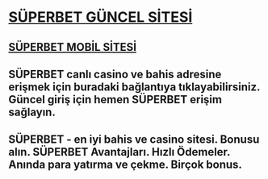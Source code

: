 
## <h1><b><a href="https://www.kisa.link/upugO">SÜPERBET GÜNCEL SİTESİ</a></b></h1>
## <b><a href="https://www.kisa.link/upugO">SÜPERBET MOBİL SİTESİ</a></b><br>


## SÜPERBET canlı casino ve bahis adresine erişmek için buradaki bağlantıya tıklayabilirsiniz. Güncel giriş için hemen SÜPERBET erişim sağlayın.

## SÜPERBET - en iyi bahis ve casino sitesi. Bonusu alın. SÜPERBET Avantajları. Hızlı Ödemeler. Anında para yatırma ve çekme. Birçok bonus.
